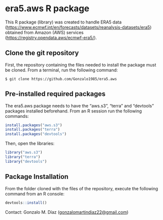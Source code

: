 # era5.aws R package

This R package (library) was created to handle ERA5 data
(<https://www.ecmwf.int/en/forecasts/datasets/reanalysis-datasets/era5>)
obtained from Amazon (AWS) services
(<https://registry.opendata.aws/ecmwf-era5/>).

## Clone the git repository

First, the repository containing the files needed to install the package
must be cloned. From a terminal, run the following command:

    $ git clone https://github.com/Gonzalo1985/era5.aws

## Pre-installed required packages

The era5.aws package needs to have the “aws.s3”, “terra” and “devtools”
packages installed beforehand. From an R session run the following
commands:

``` r
install.packages("aws.s3")
install.packages("terra")
install.packages("devtools")
```

Then, open the libraries:

``` r
library("aws.s3")
library("terra")
library("devtools")
```

## Package Installation

From the folder cloned with the files of the repository, execute the
following command from an R console:

``` r
devtools::install()
```

Contact: Gonzalo M. Díaz (<gonzalomartindiaz22@gmail.com>)
